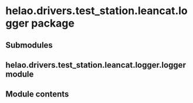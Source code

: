 # helao.drivers.test_station.leancat.logger package

## Submodules

## helao.drivers.test_station.leancat.logger.logger module

## Module contents
